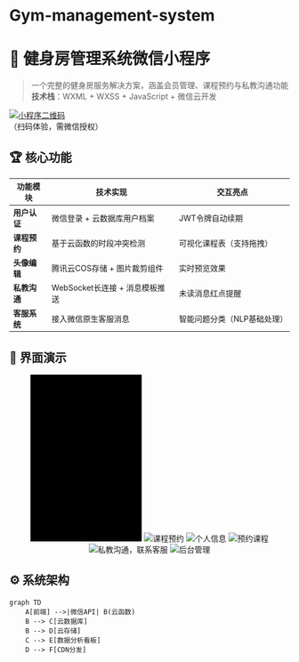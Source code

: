 # Gym-management-system
# 💪 健身房管理系统微信小程序

> 一个完整的健身房服务解决方案，涵盖会员管理、课程预约与私教沟通功能  
> **技术栈**：WXML + WXSS + JavaScript + 微信云开发

[![小程序二维码](./assets/qrcode.jpg)](https://example.com)  
（扫码体验，需微信授权）

## 🏆 核心功能
| 功能模块         | 技术实现                                                                 | 交互亮点                     |
|------------------|--------------------------------------------------------------------------|------------------------------|
| **用户认证**     | 微信登录 + 云数据库用户档案                                              | JWT令牌自动续期              |
| **课程预约**     | 基于云函数的时段冲突检测                                                 | 可视化课程表（支持拖拽）     |
| **头像编辑**     | 腾讯云COS存储 + 图片裁剪组件                                             | 实时预览效果                 |
| **私教沟通**     | WebSocket长连接 + 消息模板推送                                           | 未读消息红点提醒             |
| **客服系统**     | 接入微信原生客服消息                                                     | 智能问题分类（NLP基础处理）  |

## 🎨 界面演示
<div align="center">
  <img src="./assets/gifs/ezgif.com-video-to-gif-converter.gif" width="200" height="300" alt="登录流程">
  <img src="./assets/gifs/ezgif.com-video-to-gif-converter.gif(1)" width="200" alt="课程预约">
   <img src="./assets/gifs/ezgif.com-video-to-gif-converter.gif(2)" width="200" alt="个人信息">
  <img src="./assets/gifs/ezgif.com-video-to-gif-converter.gif(2)" width="200" alt="预约课程">
  <img src="./assets/screenshots/chat.gif" width="200" alt="私教沟通，联系客服">
  <img src="./assets/gifs/ezgif.com-video-to-gif-converter.gif(2)" width="200" alt="后台管理">
</div>

## ⚙️ 系统架构
```mermaid
graph TD
    A[前端] -->|微信API| B(云函数)
    B --> C[云数据库]
    B --> D[云存储]
    C --> E[数据分析看板]
    D --> F[CDN分发]
